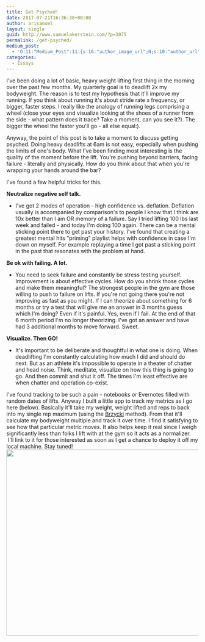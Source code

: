 ```yaml
---
title: Get Psyched!
date: 2017-07-21T16:36:38+00:00
author: arisamuel
layout: single
guid: http://www.samuelakerstein.com/?p=3075
permalink: /get-psyched/
medium_post:
  - 'O:11:"Medium_Post":11:{s:16:"author_image_url";N;s:10:"author_url";N;s:11:"byline_name";N;s:12:"byline_email";N;s:10:"cross_link";s:2:"no";s:2:"id";N;s:21:"follower_notification";s:2:"no";s:7:"license";s:19:"all-rights-reserved";s:14:"publication_id";s:2:"-1";s:6:"status";s:4:"none";s:3:"url";N;}'
categories:
  - Essays
---
```

I've been doing a lot of basic, heavy weight lifting first thing in the morning over the past few months. My quarterly goal is to deadlift 2x my bodyweight. The reason is to test my hypothesis that it'll improve my running. If you think about running it's about stride rate x frequency, or bigger, faster steps. I really like the analogy of running legs comprising a wheel (close your eyes and visualize looking at the shoes of a runner from the side - what pattern does it trace? Take a moment, can you see it?). The bigger the wheel the faster you'll go - all else equal:).

<!--more-->

Anyway, the point of this post is to take a moment to discuss getting psyched. Doing heavy deadlifts at 6am is not easy, especially when pushing the limits of one's body. What I've been finding most interesting is the quality of the moment before the lift. You're pushing beyond barriers, facing failure - literally and physically. How do you think about that when you're wrapping your hands around the bar?

I've found a few helpful tricks for this.

<strong>Neutralize negative self talk. </strong>
<ul>
 	<li>I've got 2 modes of operation - high confidence vs. deflation. Deflation usually is accompanied by comparison's to people I know that I think are 10x better than I am OR memory of a failure. Say I tried lifting 100 lbs last week and failed - and today I'm doing 100 again. There can be a mental sticking point there to get past your history. I've found that creating a greatest mental hits "priming" playlist helps with confidence in case I'm down on myself. For example replaying a time I got past a sticking point in the past that resonates with the problem at hand.</li>
</ul>
<strong>Be ok with failing. A lot. </strong>
<ul>
 	<li>You need to seek failure and constantly be stress testing yourself. Improvement is about effective cycles. How do you shrink those cycles and make them meaningful? The strongest people in the gym are those willing to push to failure on lifts. If you're not going there you're not improving as fast as you might. If I can theorize about something for 6 months or try a test that will give me an answer in 3 months guess which I'm doing? Even if it's painful. Yes, even if I fail. At the end of that 6 month period I'm no longer theorizing. I've got an answer and have had 3 additional months to move forward. Sweet.</li>
</ul>
<strong>Visualize. Then GO!</strong>
<ul>
 	<li>It's important to be deliberate and thoughtful in what one is doing. When deadlifting I'm constantly calculating how much I did and should do next. But as an athlete it's impossible to operate in a theater of chatter and head noise. Think, meditate, visualize on how this thing is going to go. And then commit and shut it off. The times I'm least effective are when chatter and operation co-exist.</li>
</ul>
I've found tracking to be such a pain - notebooks or Evernotes filled with random dates of lifts. Anyway I built a little app to track my metrics as I go here (below). Basically it'll take my weight, weight lifted and reps to back into my single rep maximum (using the <a href="https://en.wikipedia.org/wiki/One-repetition_maximum">Brzycki</a> method). From that it'll calculate my bodyweight multiple and track it over time. I find it satisfying to see how that particular metric moves. It also helps keep it real since I weigh significantly less than folks I lift with at the gym so it acts as a normalizer.  I'll link to it for those interested as soon as I get a chance to deploy it off my local machine. Stay tuned!

<img class="alignnone wp-image-3078 size-full" src="http://www.samuelakerstein.com/wp-content/uploads/2017/07/Screenshot-2017-07-21-08.22.29.png" alt="" width="828" height="488" />

